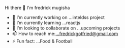    Hi there 👋
I'm fredrick mugisha
- 🔭 I’m currently working on ...inteldss project
- 🌱 I’m currently learning ...reactjs
- 👯 I’m looking to collaborate on ...upcoming projects
- 📫 How to reach me:...fredrickgotfried@gmail.com
- ⚡ Fun fact: ...Food & Football

